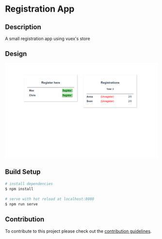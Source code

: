 # Registration App
## Description

A small registration app using vuex's store

## Design

![home](public/home-screenshot.png)

## Build Setup

```bash
# install dependencies
$ npm install

# serve with hot reload at localhost:8080
$ npm run serve
```

## Contribution

To contribute to this project please check out the [contribution guidelines](https://github.com/YurisCodingClub/accessibility-mentor/blob/main/CONTRIBUTING.md).